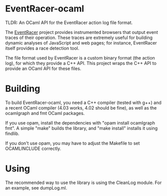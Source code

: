 # EventRacer-ocaml

TLDR: An OCaml API for the EventRacer action log file format.

The [EventRacer](http://eventracer.org) project provides instrumented browsers that output event traces of their operation.
These traces are extremely useful for building dynamic analyses of JavaScript and web pages; for instance,
EventRacer itself provides a race detection tool.

The file format used by EventRacer is a custom binary format (the action log), for which they provide a C++ API.
This project wraps the C++ API to provide an OCaml API for these files.

# Building

To build EventRacer-ocaml, you need a C++ compiler (tested with g++) and a recent OCaml compiler (4.03 works, 4.02 should be fine),
as well as the ocamlgraph and fmt OCaml packages.

If you use opam, install the dependencies with "opam install ocamlgraph fmt".
A simple "make" builds the library, and "make install" installs it using findlib.

If you don't use opam, you may have to adjust the Makefile to set OCAMLINCLUDE correctly.

# Using

The recommended way to use the library is using the CleanLog module. For an example, see dumpLog.ml.
